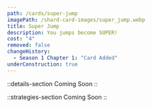 ```yaml
---
path: /cards/super-jump
imagePath: /shard-card-images/super_jump.webp
title: Super Jump
description: You jumps become SUPER!
cost: "4"
removed: false
changeHistory:
  - Season 1 Chapter 1: "Card Added"
underConstruction: true
---
```


::details-section
Coming Soon
::

::strategies-section
Coming Soon
::
